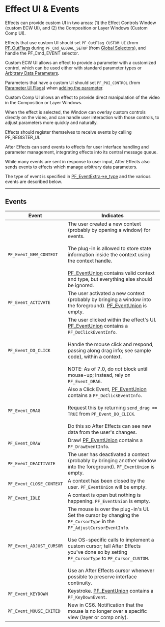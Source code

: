 # Effect UI & Events

Effects can provide custom UI in two areas: (1) the Effect Controls Window (custom ECW UI), and (2) the Composition or Layer Windows (Custom Comp UI).

Effects that use custom UI should set `PF_OutFlag_CUSTOM_UI` (from [PF_OutFlags](../effect-basics/PF_OutData.md#pf_outflags) during `PF_Cmd_GLOBAL_SETUP` (from [Global Selectors](../effect-basics/command-selectors.md#global-selectors)), and handle the PF_Cmd_EVENT selector.

Custom ECW UI allows an effect to provide a parameter with a customized control, which can be used either with standard parameter types or [Arbitrary Data Parameters](../effect-details/arbitrary-data-parameters.md#arbitrary-data-parameters).

Parameters that have a custom UI should set `PF_PUI_CONTROL` (from [Parameter UI Flags](../effect-basics/PF_ParamDef.md#parameter-ui-flags)) when [adding the parameter](../effect-details/interaction-callback-functions.md#interaction-callbacks).

Custom Comp UI allows an effect to provide direct manipulation of the video in the Composition or Layer Windows.

When the effect is selected, the Window can overlay custom controls directly on the video, and can handle user interaction with those controls, to adjust parameters more quickly and naturally.

Effects should register themselves to receive events by calling PF_REGISTER_UI.

After Effects can send events to effects for user interface handling and parameter management, integrating effects into its central message queue.

While many events are sent in response to user input, After Effects also sends events to effects which manage arbitrary data parameters.

The type of event is specified in [PF_EventExtra->e_type](PF_EventExtra.md#pf_eventextra) and the various events are described below.

---

## Events

| Event                | Indicates                                                                                                                                                                                                                                                                                                                                                   |
|--------------------------|-----------------------------------------------------------------------------------------------------------------------------------------------------------------------------------------------------------------------------------------------------------------------------------------------------------------------------------------------------------------|
| `PF_Event_NEW_CONTEXT`   | The user created a new context (probably by opening a window) for events.<br/><br/>The plug-in is allowed to store state information inside the context using the context handle.<br/><br/>[PF_EventUnion](PF_EventUnion.md#pf_eventunion) contains valid context and type, but everything else should be ignored.                             |
| `PF_Event_ACTIVATE`      | The user activated a new context (probably by bringing a window into the foreground). [PF_EventUnion](PF_EventUnion.md#pf_eventunion) is empty.                                                                                                                                                                                                |
| `PF_Event_DO_CLICK`      | The user clicked within the effect's UI. [PF_EventUnion](PF_EventUnion.md#pf_eventunion) contains a `PF_DoClickEventInfo`.<br/><br/>Handle the mouse click and respond, passing along drag info; see sample code), within a context.<br/><br/>NOTE: As of 7.0, do *not* block until mouse-up; instead, rely on `PF_Event_DRAG`.                |
| `PF_Event_DRAG`          | Also a Click Event, [PF_EventUnion](PF_EventUnion.md#pf_eventunion) contains a `PF_DoClickEventInfo`.<br/><br/>Request this by returning `send_drag == TRUE` from `PF_Event_DO_CLICK`.<br/><br/>Do this so After Effects can see new data from the user's changes.                                                                             |
| `PF_Event_DRAW`          | Draw! [PF_EventUnion](PF_EventUnion.md#pf_eventunion) contains a `PF_DrawEventInfo`.                                                                                                                                                                                                                                                           |
| `PF_Event_DEACTIVATE`    | The user has deactivated a context (probably by bringing another window into the foreground). `PF_EventUnion` is empty.                                                                                                                                                                                                                                         |
| `PF_Event_CLOSE_CONTEXT` | A context has been closed by the user. `PF_EventUnion` will be empty.                                                                                                                                                                                                                                                                                           |
| `PF_Event_IDLE`          | A context is open but nothing is happening. `PF_EventUnion` is empty.                                                                                                                                                                                                                                                                                           |
| `PF_Event_ADJUST_CURSOR` | The mouse is over the plug-in's UI. Set the cursor by changing the `PF_CursorType` in the `PF_AdjustCursorEventInfo`.<br/><br/>Use OS-specific calls to implement a custom cursor; tell After Effects you've done so by setting `PF_CursorType` to `PF_Cursor_CUSTOM`.<br/><br/>Use an After Effects cursor whenever possible to preserve interface continuity. |
| `PF_Event_KEYDOWN`       | Keystroke. [PF_EventUnion](PF_EventUnion.md#pf_eventunion) contains a `PF_KeyDownEvent`.                                                                                                                                                                                                                                                       |
| `PF_Event_MOUSE_EXITED`  | New in CS6. Notification that the mouse is no longer over a specific view (layer or comp only).                                                                                                                                                                                                                                                                 |
